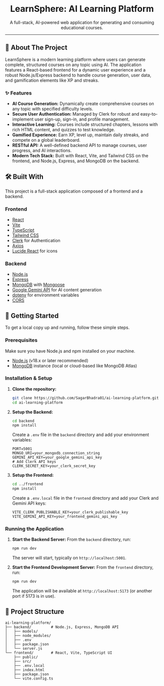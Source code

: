 <div align="center">
  <br />
  <h1>
    <b>
      LearnSphere: AI Learning Platform
    </b>
  </h1>
  <p>
    A full-stack, AI-powered web application for generating and consuming educational courses.
  </p>
</div>

---

## 🚀 About The Project

LearnSphere is a modern learning platform where users can generate complete, structured courses on any topic using AI. The application features a React-based frontend for a dynamic user experience and a robust Node.js/Express backend to handle course generation, user data, and gamification elements like XP and streaks.

### ✨ Features

*   **AI Course Generation:** Dynamically create comprehensive courses on any topic with specified difficulty levels.
*   **Secure User Authentication:** Managed by Clerk for robust and easy-to-implement user sign-up, sign-in, and profile management.
*   **Interactive Learning:** Courses include structured chapters, lessons with rich HTML content, and quizzes to test knowledge.
*   **Gamified Experience:** Earn XP, level up, maintain daily streaks, and compete on a global leaderboard.
*   **RESTful API:** A well-defined backend API to manage courses, user progress, and AI interactions.
*   **Modern Tech Stack:** Built with React, Vite, and Tailwind CSS on the frontend, and Node.js, Express, and MongoDB on the backend.

## 🛠️ Built With

This project is a full-stack application composed of a frontend and a backend.

### Frontend

*   [React](https://reactjs.org/)
*   [Vite](https://vitejs.dev/)
*   [TypeScript](https://www.typescriptlang.org/)
*   [Tailwind CSS](https://tailwindcss.com/)
*   [Clerk](https://clerk.com/) for Authentication
*   [Axios](https://axios-http.com/)
*   [Lucide React](https://lucide.dev/) for icons

### Backend

*   [Node.js](https://nodejs.org/)
*   [Express](https://expressjs.com/)
*   [MongoDB](https://www.mongodb.com/) with [Mongoose](https://mongoosejs.com/)
*   [Google Gemini API](https://ai.google.dev/) for AI content generation
*   [dotenv](https://www.npmjs.com/package/dotenv) for environment variables
*   [CORS](https://www.npmjs.com/package/cors)

## 🏁 Getting Started

To get a local copy up and running, follow these simple steps.

### Prerequisites

Make sure you have Node.js and npm installed on your machine.
*   [Node.js](https://nodejs.org/) (v18.x or later recommended)
*   [MongoDB](https://www.mongodb.com/try/download/community) instance (local or cloud-based like MongoDB Atlas)

### Installation & Setup

1.  **Clone the repository:**
    ```sh
    git clone https://github.com/SagarBhadra01/ai-learning-platform.git
    cd ai-learning-platform
    ```

2.  **Setup the Backend:**
    ```sh
    cd backend
    npm install
    ```
    Create a `.env` file in the `backend` directory and add your environment variables:
    ```env
    PORT=5001
    MONGO_URI=your_mongodb_connection_string
    GEMINI_API_KEY=your_google_gemini_api_key
    # Add Clerk API keys
    CLERK_SECRET_KEY=your_clerk_secret_key
    ```

3.  **Setup the Frontend:**
    ```sh
    cd ../frontend
    npm install
    ```
    Create a `.env.local` file in the `frontend` directory and add your Clerk and Gemini API keys:
    ```env
    VITE_CLERK_PUBLISHABLE_KEY=your_clerk_publishable_key
    VITE_GEMINI_API_KEY=your_frontend_gemini_api_key
    ```

### Running the Application

1.  **Start the Backend Server:**
    From the `backend` directory, run:
    ```sh
    npm run dev
    ```
    The server will start, typically on `http://localhost:5001`.

2.  **Start the Frontend Development Server:**
    From the `frontend` directory, run:
    ```sh
    npm run dev
    ```
    The application will be available at `http://localhost:5173` (or another port if 5173 is in use).

## 📂 Project Structure

```
ai-learning-platform/
├── backend/         # Node.js, Express, MongoDB API
│   ├── models/
│   ├── node_modules/
│   ├── .env
│   ├── package.json
│   └── server.js
└── frontend/        # React, Vite, TypeScript UI
    ├── public/
    ├── src/
    ├── .env.local
    ├── index.html
    ├── package.json
    └── vite.config.ts
```
